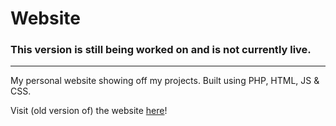 # Website
### This version is still being worked on and is not currently live. 
---

My personal website showing off my projects. Built using PHP, HTML, JS & CSS.

Visit (old version of) the website [here](https://not-here.dev)!
